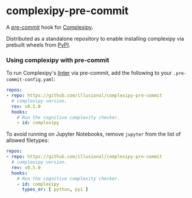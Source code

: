 # complexipy-pre-commit

A [pre-commit](https://pre-commit.com/) hook for [Complexipy](https://github.com/rohaquinlop/complexipy).

Distributed as a standalone repository to enable installing complexipy via prebuilt wheels from [PyPI](https://pypi.org/project/complexipy/).

### Using complexipy with pre-commit

To run Complexipy's [linter](https://github.com/rohaquinlop/complexipy) via pre-commit, add the following to your `.pre-commit-config.yaml`:

```yaml
repos:
- repo: https://github.com/illusional/complexipy-pre-commit
  # complexipy version.
  rev: v0.5.0
  hooks:
    # Run the cognitive complexity checker.
    - id: complexipy
```
To avoid running on Jupyter Notebooks, remove `jupyter` from the list of allowed filetypes:

```yaml
repos:
- repo: https://github.com/illusional/complexipy-pre-commit
  # complexipy version.
  rev: v0.5.0
  hooks:
    # Run the cognitive complexity checker.
    - id: complexipy
      types_or: [ python, pyi ]
```
